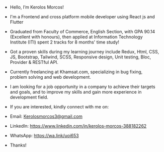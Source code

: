 - Hello, I’m Kerolos Morcos!

- I'm a Frontend and cross platform mobile developer using React js and Flutter
- Graduated from Faculty of Commerce, English Section, with GPA 90.14 (Excellent with honours), then applied at Information Technology Institute (ITI) spent 2 tracks for 8 months' time study!
- Got a proven skills during my learning journey include Redux, Html, CSS, JS, Bootstrap, Tailwind, SCSS, Responsive design, Unit testing, Bloc, Provider & RESTful API.
- Currently freelancing at Khamsat.com, specializing in bug fixing, problem solving and web development.

- I am looking for a job opportunity in a company to achieve their targets and goals, and to improve my skills and gain more experience in development field.

- If you are interested, kindly connect with me on:
- Email: Kerolosmorcos3@gmail.com
- LinkedIn: https://www.linkedin.com/in/kerolos-morcos-388182262
- WhatsApp: https://wa.link/uoi653

- Thanks!
